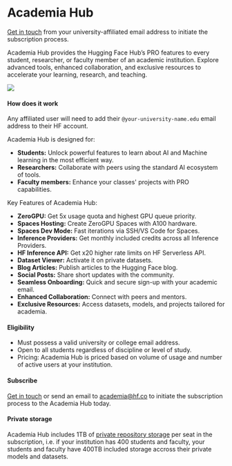 # Academia Hub

<Tip>
<a href="https://huggingface.co/contact/sales?from=academia" target="_blank">Get in touch</a> from your university-affiliated email address to initiate the subscription process.
</Tip>

Academia Hub provides the Hugging Face Hub’s PRO features to every student, researcher, or faculty member of an academic institution. Explore advanced tools, enhanced collaboration, and exclusive resources to accelerate your learning, research, and teaching.

<a href="https://huggingface.co/contact/sales?from=academia" class="flex justify-center">
    <img class="block" src="https://huggingface.co/datasets/Chunte/documentation-images/resolve/main/AcademiaHub.png" />
</a>

#### How does it work

Any affiliated user will need to add their `@your-university-name.edu` email address to their HF account.

Academia Hub is designed for:
- **Students:** Unlock powerful features to learn about AI and Machine learning in the most efficient way.
- **Researchers:** Collaborate with peers using the standard AI ecosystem of tools.
- **Faculty members:** Enhance your classes' projects with PRO capabilities.

Key Features of Academia Hub:

- **ZeroGPU:** Get 5x usage quota and highest GPU queue priority.
- **Spaces Hosting:** Create ZeroGPU Spaces with A100 hardware.
- **Spaces Dev Mode:** Fast iterations via SSH/VS Code for Spaces.
- **Inference Providers:** Get monthly included credits across all Inference Providers.
- **HF Inference API:** Get x20 higher rate limits on HF Serverless API.
- **Dataset Viewer:** Activate it on private datasets.
- **Blog Articles:** Publish articles to the Hugging Face blog.
- **Social Posts:** Share short updates with the community.
- **Seamless Onboarding:** Quick and secure sign-up with your academic email.
- **Enhanced Collaboration:** Connect with peers and mentors.
- **Exclusive Resources:** Access datasets, models, and projects tailored for academia.

#### Eligibility

- Must possess a valid university or college email address.
- Open to all students regardless of discipline or level of study.
- Pricing: Academia Hub is priced based on volume of usage and number of active users at your institution.

#### Subscribe


<a href="https://huggingface.co/contact/sales?from=academia" target="_blank">Get in touch</a> or send an email to academia@hf.co to initiate the subscription process to the Academia Hub today.

#### Private storage

Academia Hub includes 1TB of [private repository storage](./storage-limits) per seat in the subscription, i.e. if your institution has 400 students and faculty, your students and faculty have 400TB included storage accross their private models and datasets.
